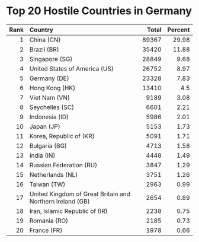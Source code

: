 # Top 20 Hostile Countries in Germany

| Rank | Country | Total | Percent |
| ---: | :------ | ----: | ------: |
| 1 | China (CN) | 89367 | 29.98 |
| 2 | Brazil (BR) | 35420 | 11.88 |
| 3 | Singapore (SG) | 28849 | 9.68 |
| 4 | United States of America (US) | 26752 | 8.97 |
| 5 | Germany (DE) | 23328 | 7.83 |
| 6 | Hong Kong (HK) | 13410 | 4.5 |
| 7 | Viet Nam (VN) | 9189 | 3.08 |
| 8 | Seychelles (SC) | 6601 | 2.21 |
| 9 | Indonesia (ID) | 5986 | 2.01 |
| 10 | Japan (JP) | 5153 | 1.73 |
| 11 | Korea, Republic of (KR) | 5091 | 1.71 |
| 12 | Bulgaria (BG) | 4713 | 1.58 |
| 13 | India (IN) | 4448 | 1.49 |
| 14 | Russian Federation (RU) | 3847 | 1.29 |
| 15 | Netherlands (NL) | 3751 | 1.26 |
| 16 | Taiwan (TW) | 2963 | 0.99 |
| 17 | United Kingdom of Great Britain and Northern Ireland (GB) | 2654 | 0.89 |
| 18 | Iran, Islamic Republic of (IR) | 2238 | 0.75 |
| 19 | Romania (RO) | 2185 | 0.73 |
| 20 | France (FR) | 1978 | 0.66 |
